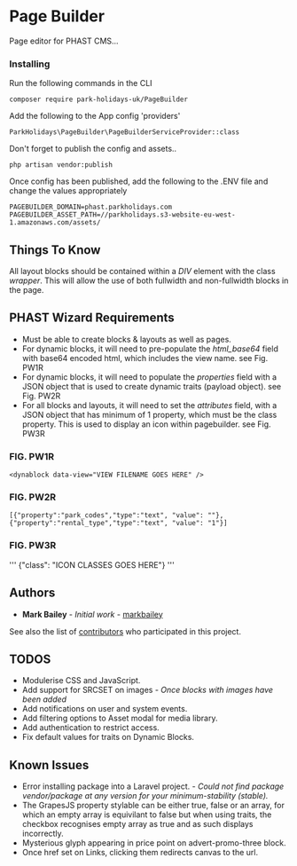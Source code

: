 # Page Builder

Page editor for PHAST CMS...

### Installing

Run the following commands in the CLI

```
composer require park-holidays-uk/PageBuilder
```

Add the following to the App config 'providers'

```
ParkHolidays\PageBuilder\PageBuilderServiceProvider::class
```

Don't forget to publish the config and assets..

```
php artisan vendor:publish
```

Once config has been published, add the following to the .ENV file and change the values appropriately

```
PAGEBUILDER_DOMAIN=phast.parkholidays.com
PAGEBUILDER_ASSET_PATH=//parkholidays.s3-website-eu-west-1.amazonaws.com/assets/
```

## Things To Know

All layout blocks should be contained within a *DIV* element with the class *wrapper*. This will allow the use of both
fullwidth and non-fullwidth blocks in the page.

## PHAST Wizard Requirements

* Must be able to create blocks & layouts as well as pages.
* For dynamic blocks, it will need to pre-populate the *html_base64* field with base64 encoded html, which includes the view name. see Fig. PW1R
* For dynamic blocks, it will need to populate the *properties* field with a JSON object that is used to create dynamic traits (payload object). see Fig. PW2R
* For all blocks and layouts, it will need to set the *attributes* field, with a JSON object that has minimum of 1 property, which must be the class property. This is used to display an icon within pagebuilder. see Fig. PW3R

### FIG. PW1R
```
<dynablock data-view="VIEW FILENAME GOES HERE" />
```

### FIG. PW2R
```
[{"property":"park_codes","type":"text", "value": ""},{"property":"rental_type","type":"text", "value": "1"}]
```

### FIG. PW3R
'''
{"class": "ICON CLASSES GOES HERE"}
'''

## Authors

* **Mark Bailey** - *Initial work* - [markbailey](https://github.com/markbailey)

See also the list of [contributors](https://github.com/park-holidays-uk/pagebuilder/contributors) who participated in this project.

## TODOS

* Modulerise CSS and JavaScript.
* Add support for SRCSET on images - *Once blocks with images have been added*
* Add notifications on user and system events.
* Add filtering options to Asset modal for media library.
* Add authentication to restrict access.
* Fix default values for traits on Dynamic Blocks.

## Known Issues

* Error installing package into a Laravel project. - *Could not find package vendor/package at any version for your minimum-stability (stable).*
* The GrapesJS property stylable can be either true, false or an array, for which an empty array is equivilant to false but when using traits, the checkbox recognises empty array as true and as such displays incorrectly.
* Mysterious glyph appearing in price point on advert-promo-three block.
* Once href set on Links, clicking them redirects canvas to the url.
